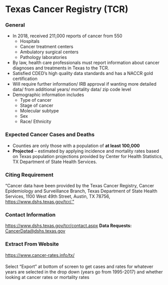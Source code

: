 # Texas Cancer Registry (TCR)
### General
- In 2018, received 211,000 reports of cancer from 550 
  - Hospitals
  - Cancer treatment centers 
  - Ambulatory surgical centers
  - Pathology laboratories 
- By law, health care professionals must report information about cancer diagnoses and treatments in Texas to the TCR. 
- Satisfied CDED’s high quality data standards and has a NACCR gold certification 
- Will require further information/ IRB approval if wanting more detailed data/ from additional years/ mortality data/ zip code level 
- Demographic information includes 
  - Type of cancer 
  - Stage of cancer
  - Molecular subtype
  - Sex
  - Race/ Ethnicity 

### Expected Cancer Cases and Deaths
- Counties are only those with a population of **at least 100,000**
- **Projected** – estimated by applying incidence and mortality rates based on Texas population projections provided by Center for Health Statistics, TX Department of State Health Services. 

### Citing Requirement
“Cancer data have been provided by the Texas Cancer Registry, Cancer Epidemiology and Surveillance Branch, Texas Department of State Health Services, 1100 West 49th Street, Austin, TX 78756, https://www.dshs.texas.gov/tcr/.”
### Contact Information
https://www.dshs.texas.gov/tcr/contact.aspx
**Data Requests:** CancerData@dshs.texas.gov

### Extract From Website
https://www.cancer-rates.info/tx/ 
####
Select “Export” at bottom of screen to get cases and rates for whatever years are selected in the drop down (years go from 1995-2017) and whether looking at cancer rates or mortality rates 
